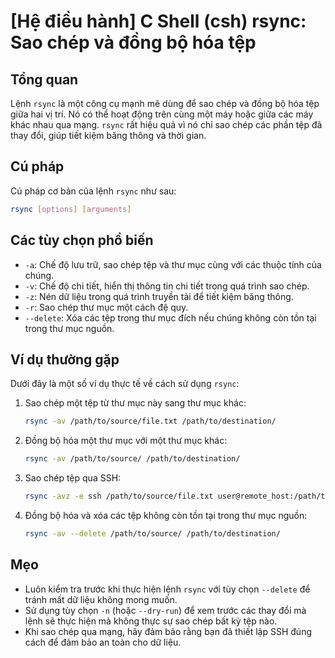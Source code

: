# [Hệ điều hành] C Shell (csh) rsync: Sao chép và đồng bộ hóa tệp

## Tổng quan
Lệnh `rsync` là một công cụ mạnh mẽ dùng để sao chép và đồng bộ hóa tệp giữa hai vị trí. Nó có thể hoạt động trên cùng một máy hoặc giữa các máy khác nhau qua mạng. `rsync` rất hiệu quả vì nó chỉ sao chép các phần tệp đã thay đổi, giúp tiết kiệm băng thông và thời gian.

## Cú pháp
Cú pháp cơ bản của lệnh `rsync` như sau:

```bash
rsync [options] [arguments]
```

## Các tùy chọn phổ biến
- `-a`: Chế độ lưu trữ, sao chép tệp và thư mục cùng với các thuộc tính của chúng.
- `-v`: Chế độ chi tiết, hiển thị thông tin chi tiết trong quá trình sao chép.
- `-z`: Nén dữ liệu trong quá trình truyền tải để tiết kiệm băng thông.
- `-r`: Sao chép thư mục một cách đệ quy.
- `--delete`: Xóa các tệp trong thư mục đích nếu chúng không còn tồn tại trong thư mục nguồn.

## Ví dụ thường gặp
Dưới đây là một số ví dụ thực tế về cách sử dụng `rsync`:

1. Sao chép một tệp từ thư mục này sang thư mục khác:
   ```bash
   rsync -av /path/to/source/file.txt /path/to/destination/
   ```

2. Đồng bộ hóa một thư mục với một thư mục khác:
   ```bash
   rsync -av /path/to/source/ /path/to/destination/
   ```

3. Sao chép tệp qua SSH:
   ```bash
   rsync -avz -e ssh /path/to/source/file.txt user@remote_host:/path/to/destination/
   ```

4. Đồng bộ hóa và xóa các tệp không còn tồn tại trong thư mục nguồn:
   ```bash
   rsync -av --delete /path/to/source/ /path/to/destination/
   ```

## Mẹo
- Luôn kiểm tra trước khi thực hiện lệnh `rsync` với tùy chọn `--delete` để tránh mất dữ liệu không mong muốn.
- Sử dụng tùy chọn `-n` (hoặc `--dry-run`) để xem trước các thay đổi mà lệnh sẽ thực hiện mà không thực sự sao chép bất kỳ tệp nào.
- Khi sao chép qua mạng, hãy đảm bảo rằng bạn đã thiết lập SSH đúng cách để đảm bảo an toàn cho dữ liệu.